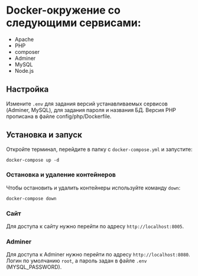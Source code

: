 # Docker-окружение со следующими сервисами:

- Apache
- PHP
- composer
- Adminer
- MySQL
- Node.js

## Настройка

Измените `.env` для задания версий устанавливаемых сервисов (Adminer, MySQL), для задания пароля и названия БД. Версия PHP прописана в файле config/php/Dockerfile.

## Установка и запуск

Откройте терминал, перейдите в папку с `docker-compose.yml` и запустите:

```
docker-compose up -d
```

### Остановка и удаление контейнеров

Чтобы остановить и удалить контейнеры используйте команду `down`:

```
docker-compose down
```

### Сайт

Для доступа к сайту нужно перейти по адресу `http://localhost:8005`.

### Adminer

Для доступа к Adminer нужно перейти по адресу `http://localhost:8080`.
Логин по умолчанию `root`, а пароль задан в файле `.env` (MYSQL_PASSWORD).
